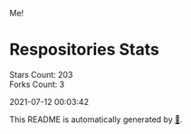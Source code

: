 Me!

# Respositories Stats
Stars Count: 203  
Forks Count: 3

2021-07-12 00:03:42  

This README is automatically generated by [🐰](https://github.com/rnitta/rnitta).
